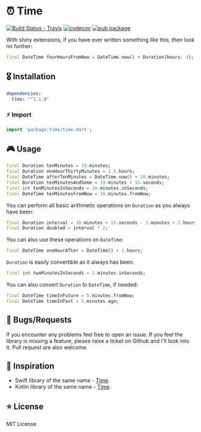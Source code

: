 # ⏰ Time

[![Build Status - Travis](https://travis-ci.org/jogboms/time.dart.svg?branch=master)](https://travis-ci.org/jogboms/time.dart) [![codecov](https://codecov.io/gh/jogboms/time.dart/branch/master/graph/badge.svg)](https://codecov.io/gh/jogboms/time.dart) [![pub package](https://img.shields.io/pub/v/time.svg)](https://pub.dartlang.org/packages/time)

With shiny extensions, if you have ever written something like this, then look no further:

```dart
final DateTime fourHoursFromNow = DateTime.now() + Duration(hours: 4);
```

## 🎖 Installation
```yaml
dependencies:
  time: "^1.1.0"
```

### ⚡ Import

```dart
import 'package:time/time.dart';
```

## 🎮 Usage

```dart
final Duration tenMinutes = 10.minutes;
final Duration oneHourThirtyMinutes = 1.5.hours;
final DateTime afterTenMinutes = DateTime.now() + 10.minutes;
final Duration tenMinutesAndSome = 10.minutes + 15.seconds;
final int tenMinutesInSeconds = 10.minutes.inSeconds;
final DateTime tenMinutesFromNow = 10.minutes.fromNow;
```

You can perform all basic arithmetic operations on `Duration` as you always have been:

```dart
final Duration interval = 10.minutes + 15.seconds - 3.minutes + 2.hours;
final Duration doubled = interval * 2;
```

You can also use these operations on `DateTime`:

```dart
final DateTime oneHourAfter = DateTime() + 1.hours;
```

`Duration` is easily convertible as it always has been:

```dart
final int twoMinutesInSeconds = 2.minutes.inSeconds;
```

You can also convert `Duration` to `DateTime`, if needed:

```dart
final DateTime timeInFuture = 5.minutes.fromNow;
final DateTime timeInPast = 5.minutes.ago;
```

## 🐛 Bugs/Requests

If you encounter any problems feel free to open an issue. If you feel the library is missing a feature, please raise a ticket on Github and I'll look into it. Pull request are also welcome.

## 👏 Inspiration

- Swift library of the same name - [Time](https://github.com/dreymonde/Time).
- Kotlin library of the same name - [Time](https://github.com/kizitonwose/Time).

## ⭐ License

MIT License
